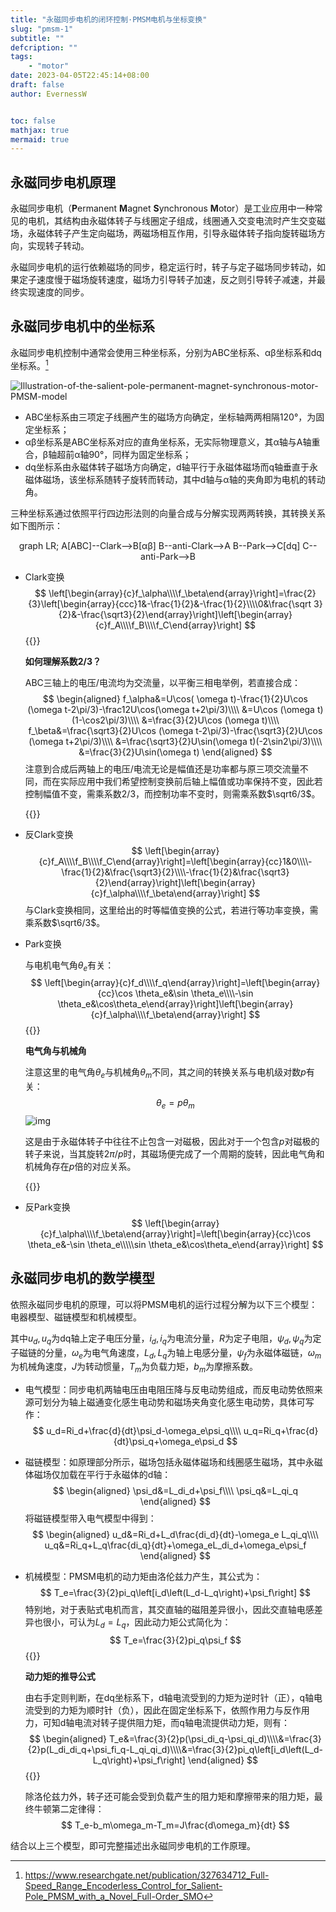 ```yaml
---
title: "永磁同步电机的闭环控制·PMSM电机与坐标变换"
slug: "pmsm-1"
subtitle: ""
defcription: ""
tags:
    - "motor"
date: 2023-04-05T22:45:14+08:00
draft: false
author: EvernessW


toc: false
mathjax: true
mermaid: true
---
```


## 永磁同步电机原理

永磁同步电机（**P**ermanent **M**agnet **S**ynchronous **M**otor）是工业应用中一种常见的电机，其结构由永磁体转子与线圈定子组成，线圈通入交变电流时产生交变磁场，永磁体转子产生定向磁场，两磁场相互作用，引导永磁体转子指向旋转磁场方向，实现转子转动。

永磁同步电机的运行依赖磁场的同步，稳定运行时，转子与定子磁场同步转动，如果定子速度慢于磁场旋转速度，磁场力引导转子加速，反之则引导转子减速，并最终实现速度的同步。

## 永磁同步电机中的坐标系

永磁同步电机控制中通常会使用三种坐标系，分别为ABC坐标系、αβ坐标系和dq坐标系。[^1]

![Illustration-of-the-salient-pole-permanent-magnet-synchronous-motor-PMSM-model](https://img.ioyoi.me/20230405230357.webp "PMSM电机中的三个坐标系")

* ABC坐标系由三项定子线圈产生的磁场方向确定，坐标轴两两相隔120°，为固定坐标系；
* αβ坐标系是ABC坐标系对应的直角坐标系，无实际物理意义，其α轴与A轴重合，β轴超前α轴90°，同样为固定坐标系；
* dq坐标系由永磁体转子磁场方向确定，d轴平行于永磁体磁场而q轴垂直于永磁体磁场，该坐标系随转子旋转而转动，其中d轴与α轴的夹角即为电机的转动角。

三种坐标系通过依照平行四边形法则的向量合成与分解实现两两转换，其转换关系如下图所示：

<div class="mermaid" align="center">
graph LR;
A[ABC]--Clark-->B[αβ]
B--anti-Clark-->A
B--Park-->C[dq]
C--anti-Park-->B
</div>

* Clark变换
  $$
  \left[\begin{array}{c}f_\alpha\\\\f_\beta\end{array}\right]=\frac{2}{3}\left[\begin{array}{ccc}1&-\frac{1}{2}&-\frac{1}{2}\\\\0&\frac{\sqrt 3}{2}&-\frac{\sqrt3}{2}\end{array}\right]\left[\begin{array}{c}f_A\\\\f_B\\\\f_C\end{array}\right]
  $$
  {{<note primary>}}

  **如何理解系数2/3？**

  ABC三轴上的电压/电流均为交流量，以平衡三相电举例，若直接合成：
  $$
  \begin{aligned}
  f_\alpha&=U\cos( \omega t)-\frac{1}{2}U\cos (\omega t-2\pi/3)-\frac12U\cos(\omega t+2\pi/3)\\\\
  &=U\cos (\omega t)(1-\cos2\pi/3)\\\\
  &=\frac{3}{2}U\cos (\omega t)\\\\
  f_\beta&=\frac{\sqrt3}{2}U\cos (\omega t-2\pi/3)-\frac{\sqrt3}{2}U\cos (\omega t+2\pi/3)\\\\
  &=\frac{\sqrt3}{2}U\sin(\omega t)(-2\sin2\pi/3)\\\\
  &=\frac{3}{2}U\sin(\omega t)
  \end{aligned}
  $$
  注意到合成后两轴上的电压/电流无论是幅值还是功率都与原三项交流量不同，而在实际应用中我们希望控制变换前后轴上幅值或功率保持不变，因此若控制幅值不变，需乘系数2/3，而控制功率不变时，则需乘系数$\sqrt6/3$。

  {{</note>}}

* 反Clark变换
  $$
  \left[\begin{array}{c}f_A\\\\f_B\\\\f_C\end{array}\right]=\left[\begin{array}{cc}1&0\\\\-\frac{1}{2}&\frac{\sqrt3}{2}\\\\-\frac{1}{2}&\frac{\sqrt3}{2}\end{array}\right]\left[\begin{array}{c}f_\alpha\\\\f_\beta\end{array}\right]
  $$
  与Clark变换相同，这里给出的时等幅值变换的公式，若进行等功率变换，需乘系数$\sqrt6/3$。

* Park变换

  与电机电气角$\theta_e$有关：
  $$
  \left[\begin{array}{c}f_d\\\\f_q\end{array}\right]=\left[\begin{array}{cc}\cos \theta_e&\sin \theta_e\\\\-\sin \theta_e&\cos\theta_e\end{array}\right]\left[\begin{array}{c}f_\alpha\\\\f_\beta\end{array}\right]
  $$
  {{<note primary>}}

  **电气角与机械角**

  注意这里的电气角$\theta_e$与机械角$\theta_m$不同，其之间的转换关系与电机级对数$p$有关：
  $$
  \theta_e=p\theta_m
  $$
  ![img](https://img.ioyoi.me/20230405234330.webp "PMSM电机电气角与机械角的关系（图中p定义为电机级数）")

  这是由于永磁体转子中往往不止包含一对磁极，因此对于一个包含$p$对磁极的转子来说，当其旋转$2\pi/p$时，其磁场便完成了一个周期的旋转，因此电气角和机械角存在$p$倍的对应关系。

  {{</note>}}

* 反Park变换
  $$
  \left[\begin{array}{c}f_\alpha\\\\f_\beta\end{array}\right]=\left[\begin{array}{cc}\cos \theta_e&-\sin \theta_e\\\\\sin \theta_e&\cos\theta_e\end{array}\right]
  $$

## 永磁同步电机的数学模型

依照永磁同步电机的原理，可以将PMSM电机的运行过程分解为以下三个模型：电器模型、磁链模型和机械模型。

其中$u_d,u_q$为dq轴上定子电压分量，$i_d,i_q$为电流分量，$R$为定子电阻，$\psi_d,\psi_q$为定子磁链的分量，$\omega_e$为电气角速度，$L_d,L_q$为轴上电感分量，$\psi_f$为永磁体磁链，$\omega_m$为机械角速度，$J$为转动惯量，$T_m$为负载力矩，$b_m$为摩擦系数。

* 电气模型：同步电机两轴电压由电阻压降与反电动势组成，而反电动势依照来源可划分为轴上磁通变化感生电动势和磁场夹角变化感生电动势，具体可写作：
  $$
  u_d=Ri_d+\frac{d}{dt}\psi_d-\omega_e\psi_q\\\\
  u_q=Ri_q+\frac{d}{dt}\psi_q+\omega_e\psi_d
  $$

* 磁链模型：如原理部分所示，磁场包括永磁体磁场和线圈感生磁场，其中永磁体磁场仅加载在平行于永磁体的d轴：
  $$
  \begin{aligned}
  \psi_d&=L_di_d+\psi_f\\\\
  \psi_q&=L_qi_q
  \end{aligned}
  $$
  将磁链模型带入电气模型中得到：
  $$
  \begin{aligned}
  u_d&=Ri_d+L_d\frac{di_d}{dt}-\omega_e L_qi_q\\\\
  u_q&=Ri_q+L_q\frac{di_q}{dt}+\omega_eL_di_d+\omega_e\psi_f
  \end{aligned}
  $$

* 机械模型：PMSM电机的动力矩由洛伦兹力产生，其公式为：
  $$
  T_e=\frac{3}{2}pi_q\left[i_d\left(L_d-L_q\right)+\psi_f\right]
  $$
  特别地，对于表贴式电机而言，其交直轴的磁阻差异很小，因此交直轴电感差异也很小，可认为$L_d=L_q$，因此动力矩公式简化为：
  $$
  T_e=\frac{3}{2}pi_q\psi_f
  $$
  {{<note primary>}}

  **动力矩的推导公式**

  由右手定则判断，在dq坐标系下，d轴电流受到的力矩为逆时针（正），q轴电流受到的力矩为顺时针（负），因此在固定坐标系下，依照作用力与反作用力，可知d轴电流对转子提供阻力矩，而q轴电流提供动力矩，则有：
  $$
  \begin{aligned}
  T_e&=\frac{3}{2}p(\psi_di_q-\psi_qi_d)\\\\&=\frac{3}{2}p(L_di_di_q+\psi_fi_q-L_qi_qi_d)\\\\&=\frac{3}{2}pi_q\left[i_d\left(L_d-L_q\right)+\psi_f\right]
  \end{aligned}
  $$
  {{</note>}}

  除洛伦兹力外，转子还可能会受到负载产生的阻力矩和摩擦带来的阻力矩，最终牛顿第二定律得：
  $$
  T_e-b_m\omega_m-T_m=J\frac{d\omega_m}{dt}
  $$

结合以上三个模型，即可完整描述出永磁同步电机的工作原理。

[^1]: https://www.researchgate.net/publication/327634712_Full-Speed_Range_Encoderless_Control_for_Salient-Pole_PMSM_with_a_Novel_Full-Order_SMO
[^2]: https://www.sciencedirect.com/topics/engineering/magnetomotive-force
